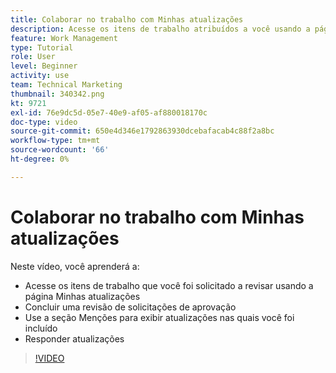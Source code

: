 ```yaml
---
title: Colaborar no trabalho com Minhas atualizações
description: Acesse os itens de trabalho atribuídos a você usando a página Minhas atualizações .
feature: Work Management
type: Tutorial
role: User
level: Beginner
activity: use
team: Technical Marketing
thumbnail: 340342.png
kt: 9721
exl-id: 76e9dc5d-05e7-40e9-af05-af880018170c
doc-type: video
source-git-commit: 650e4d346e1792863930dcebafacab4c88f2a8bc
workflow-type: tm+mt
source-wordcount: '66'
ht-degree: 0%

---
```


# Colaborar no trabalho com Minhas atualizações

Neste vídeo, você aprenderá a:

* Acesse os itens de trabalho que você foi solicitado a revisar usando a página Minhas atualizações
* Concluir uma revisão de solicitações de aprovação
* Use a seção Menções para exibir atualizações nas quais você foi incluído
* Responder atualizações

>[!VIDEO](https://video.tv.adobe.com/v/340342/?quality=12&learn=on)
